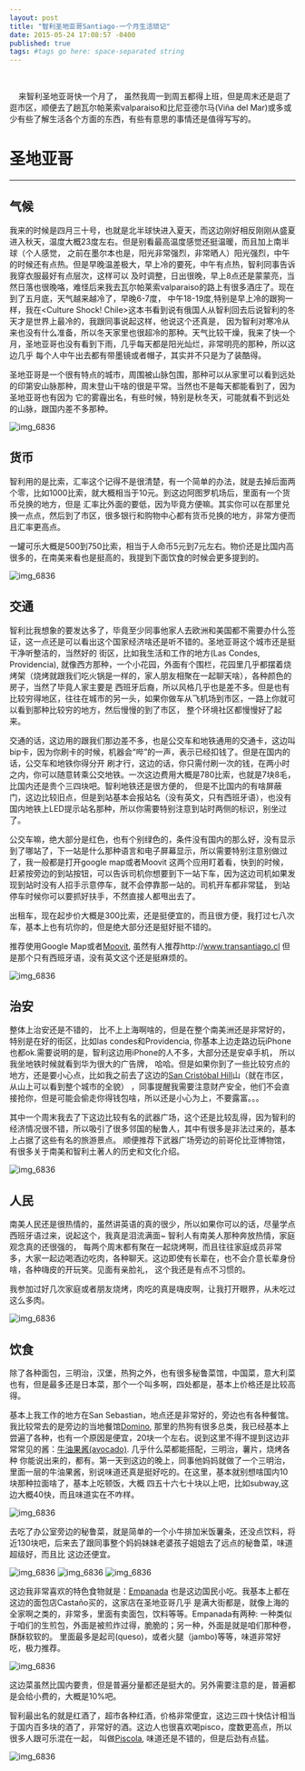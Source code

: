 ```yaml
---
layout: post
title: "智利圣地亚哥Santiago-一个月生活琐记"
date: 2015-05-24 17:08:57 -0400
published: true
tags: #tags go here: space-separated string
---
```

<br/>

&nbsp;&nbsp;&nbsp;&nbsp;来智利圣地亚哥快一个月了， 虽然我周一到周五都得上班，但是周末还是逛了逛市区，顺便去了趟瓦尔帕莱索valparaiso和比尼亚德尔马(Viña del Mar)或多或少有些了解生活各个方面的东西，有些有意思的事情还是值得写写的。

# 圣地亚哥
<hr/>

## 气候

我来的时候是四月三十号，也就是北半球快进入夏天，而这边刚好相反刚刚从盛夏进入秋天，温度大概23度左右。但是别看最高温度感觉还挺温暖，而且加上南半球（个人感觉，
之前在墨尔本也是，阳光非常强烈，非常晒人）阳光强烈，中午的时候还有点热。但是早晚温差极大，早上冷的要死，中午有点热，智利同事告诉我穿衣服最好有点层次，这样可以
及时调整，日出很晚，早上8点还是蒙蒙亮，当然日落也很晚咯，难怪后来我去瓦尔帕莱索valparaiso的路上有很多酒庄了。现在到了五月底，天气越来越冷了，早晚6-7度，
中午18-19度,特别是早上冷的跟狗一样，我在<Culture Shock! Chile>这本书看到说有俄国人从智利回去后说智利的冬天才是世界上最冷的，我跟同事说起这样，他说这个还真是，
因为智利对寒冷从来也没有什么准备，所以冬天家里也很超冷的那种。天气比较干燥，我来了快一个月，圣地亚哥也没有看到下雨，几乎每天都是阳光灿烂，非常明亮的那种，所以这边几乎
每个人中午出去都有带墨镜或者帽子，其实并不只是为了装酷得。

圣地亚哥是一个很有特点的城市，周围被山脉包围，那种可以从家里可以看到远处的印第安山脉那种，周末登山干啥的很是平常。当然也不是每天都能看到了，因为圣地亚哥也有因为
它的雾霾出名，有些时候，特别是秋冬天，可能就看不到远处的山脉，跟国内差不多那种。

![img_6836](http://d2h13boa5ecwll.cloudfront.net/20150505chile/5316e6cc-0245-11e5-8490-77e0709b4afe.jpeg)


## 货币

智利用的是比索，汇率这个记得不是很清楚，有一个简单的办法，就是去掉后面两个零，比如1000比索，就大概相当于10元。到这边阿图罗机场后，里面有一个货币兑换的地方，但是
汇率比外面的要低，因为毕竟方便嘛。其实你可以在那里兑换一点点，然后到了市区，很多银行和购物中心都有货币兑换的地方，非常方便而且汇率更高点。

一罐可乐大概是500到750比索，相当于人命币5元到7元左右。物价还是比国内高很多的，在南美来看也是挺高的，我提到下面饮食的时候会更多提到的。

![img_6836](http://d2h13boa5ecwll.cloudfront.net/20150505chile/6b0a4f4e-0245-11e5-8b98-6fa2f4ec94f8.jpeg)

## 交通

智利比我想象的要发达多了，毕竟至少同事他家人去欧洲和美国都不需要办什么签证，这一点还是可以看出这个国家经济啥还是听不错的。圣地亚哥这个城市还是挺干净听整洁的，当然好的
街区，比如我生活和工作的地方(Las Condes, Providencia), 就像西方那种，一个小花园，外面有个围栏，花园里几乎都摆着烧烤架（烧烤就跟我们吃火锅是一样的，家人朋友相聚在一起聊天啥），各种颜色的房子，当然了毕竟人家主要是
西班牙后裔，所以风格几乎也是差不多。但是也有比较穷得地区，往往在城市的另一头，如果你做车从飞机场到市区，一路上你就可以看到那种比较穷的地方，然后慢慢的到了市区，
整个环境社区都慢慢好了起来。

交通的话，这边用的跟我们那边差不多，也是公交车和地铁通用的交通卡，这边叫bip卡，因为你刷卡的时候，机器会“哔”的一声，表示已经扣钱了。但是在国内的话，公交车和地铁你得分开
刷才行，这边的话，你只需付刷一次的钱，在两小时之内，你可以随意转乘公交地铁。一次这边费用大概是780比索，也就是7块8毛，比国内还是贵个三四块吧。智利地铁还是很方便的，
但是不比国内的有啥屏蔽门，这边比较旧点，但是到站基本会报站名（没有英文，只有西班牙语），也没有国内地铁上LED提示站名那种，所以你需要特别注意到站时两侧的标识，别坐过了。

公交车嘛，绝大部分是红色，也有个别绿色的，条件没有国内的那么好，没有显示到了哪站了，下一站是什么那种语言和电子屏幕显示，所以需要特别注意别做过了，我一般都是打开google map或者Moovit
这两个应用盯着看，快到的时候，赶紧按旁边的到站按钮，可以告诉司机你想要到下一站下车，因为这边司机如果发现到站时没有人招手示意停车，就不会停靠那一站的。司机开车都非常猛，
到站停车时候你可以要抓好扶手，不然直接人都甩出去了。

出租车，现在起步价大概是300比索，还是挺便宜的，而且很方便，我打过七八次车，基本上也有坑你的，但是绝大部分还是挺好挺不错的。

推荐使用Google Map或者[Moovit](https://itunes.apple.com/us/app/moovit-live-transit-info-bus/id498477945?mt=8), 虽然有人推荐http://www.transantiago.cl 但是那个只有西班牙语，没有英文这个还是挺麻烦的。

![img_6836](http://d2h13boa5ecwll.cloudfront.net/20150505chile/82263c88-0245-11e5-84f2-ae77a8fd29f6.jpeg)

## 治安

整体上治安还是不错的， 比不上上海啊啥的，但是在整个南美洲还是非常好的，特别是在好的街区，比如las condes和Providencia, 你基本上边走路边玩iPhone也都ok.需要说明的是，智利这边用iPhone的人不多，大部分还是安卓手机，
所以我坐地铁时候就看到华为很大的广告牌， 哈哈。但是如果你到了一些比较穷点的地方，还是要小心点，比如我之前去了这边的[San Cristóbal Hill](http://en.wikipedia.org/wiki/San_Cristóbal_Hill)山（就在市区，从山上可以看到整个城市的全貌）
，同事提醒我需要注意财产安全，他们不会直接抢你，但是可能会偷走你得钱包啥，所以还是小心为上，不要露富。。。

其中一个周末我去了下这边比较有名的武器广场，这个还是比较乱得，因为智利的经济情况很不错，所以吸引了很多邻国的秘鲁人，其中有很多是非法过来的，基本上占据了这些有名的旅游景点。
顺便推荐下武器广场旁边的前哥伦比亚博物馆，有很多关于南美和智利土著人的历史和文化介绍。

![img_6836](http://d2h13boa5ecwll.cloudfront.net/20150505chile/94e35e1e-0245-11e5-8424-c02c557584b4.jpeg)

## 人民

南美人民还是很热情的，虽然讲英语的真的很少，所以如果你可以的话，尽量学点西班牙语过来，说起这个，我真是泪流满面~ 智利人有南美人那种奔放热情，家庭观念真的还很强的，
每两个周末都有聚在一起烧烤啊，而且往往家庭成员非常多，大家一起边喝酒边吃肉，各种聊天。这边即使有长辈在，也不会介意长辈身份啥，各种嗨皮的开玩笑。见面有亲脸礼，
这个我还是有点不习惯的。

我参加过好几次家庭或者朋友烧烤，肉吃的真是嗨皮啊，让我打开眼界，从未吃过这么多肉。

![img_6836](http://d2h13boa5ecwll.cloudfront.net/20150505chile/e95b29c2-0245-11e5-9a33-b298e82ef98b.jpg)

## 饮食

除了各种面包，三明治，汉堡，热狗之外，也有很多秘鲁菜馆，中国菜，意大利菜也有，但是最多还是日本菜，那个一个叫多啊，四处都是，基本上价格还是比较高得。

基本上我工作的地方在San Sebastian，地点还是非常好的，旁边也有各种餐馆。我比较常去的是旁边的当地餐馆[Domino](http://www.domino.cl/productos/1306-vienesas.html), 
那里的热狗有很多总类，我已经基本上尝遍了各种，也有一个原因是便宜，20块一个左右。说到这里不得不提到这边非常常见的酱：[牛油果酱(avocado)](http://avocadosfromchile.org). 几乎什么菜都能搭配，三明治，薯片，烧烤各种
你能说出来的，都有。第一天到这边的晚上，同事他妈妈就做了一个三明治，里面一层的牛油果酱，别说味道还真是挺好吃的。在这里，基本就别想啥国内10块那种拉面啥了，基本上吃顿饭，大概
四五十六七十块以上吧，比如subway,这边大概40快，而且味道实在不咋样。

![img_6836](http://d2h13boa5ecwll.cloudfront.net/20150505chile/0b7de5f8-0246-11e5-8b70-3da08f09072f.jpeg)

去吃了办公室旁边的秘鲁菜，就是简单的一个小牛排加米饭薯条，还没点饮料，将近130块吧，后来去了跟同事整个妈妈妹妹老婆孩子姐姐去了远点的秘鲁菜，味道超级好，而且比
这边还便宜。

![img_6836](http://d2h13boa5ecwll.cloudfront.net/20150505chile/04a6a328-0246-11e5-882b-b78d5e15f937.jpeg)
![img_6836](http://d2h13boa5ecwll.cloudfront.net/20150505chile/01eaa9cc-0246-11e5-8735-51c90ad70bc5.jpeg)
![img_6836](http://d2h13boa5ecwll.cloudfront.net/20150505chile/02a75a40-0246-11e5-85d0-d349b4653857.jpeg)

这边我非常喜欢的特色食物就是：[Empanada](http://en.wikipedia.org/wiki/Empanada) 也是这边国民小吃。我基本上都在这边的面包店Castaño买的，这家店在圣地亚哥几乎
是满大街都是，就像上海的全家啊之类的，非常多，里面有卖面包，饮料等等。Empanada有两种: 一种类似于咱们的生煎包，外面是被煎炸过得，脆脆的；另一种，外面是就是咱们那种卷，酥酥软软的。
里面最多是起司(queso)，或者火腿（jambo)等等，味道非常好吃，极力推荐。

![img_6836](http://d2h13boa5ecwll.cloudfront.net/20150505chile/0044af32-0246-11e5-9eb4-da684cad9331.jpeg)

这边菜虽然比国内要贵，但是普遍分量都还是挺大的。另外需要注意的是，普遍都是会给小费的，大概是10%吧。

智利最出名的就是红酒了，超市各种红酒，价格非常便宜，这边三四十快估计相当于国内百多块的酒了，非常好的酒。这边人也很喜欢喝pisco，度数更高点，所以很多人跟可乐混在一起，
叫做[Piscola](http://en.wikipedia.org/wiki/Piscola), 味道还是不错的，但是后劲有点猛。

![img_6836](http://d2h13boa5ecwll.cloudfront.net/20150505chile/a0e9475e-0246-11e5-815d-fe6f22d66402.jpeg)






